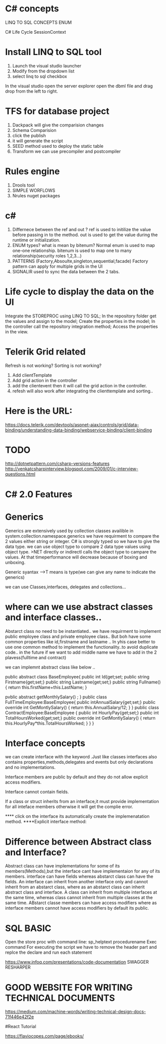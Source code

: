 # C# concepts
LINQ TO SQL CONCEPTS
ENUM

C# Life Cycle
SessionContext

# Install LINQ to SQL tool 

1. Launch the visual studio launcher
2. Modify from the dropdown list
3. select linq to sql checkbox

In the visual studio open the server explorer
open the dbml file and drag drop from the left to right.

# TFS for database project
  1. Dackpack will give the comparision changes
  2. Schema Comparision
  3. click the publish
  4. it will generate the script
  5. SEED method used to deploy the static table
  6. Transform we can use precompiler and postcompiler
  
 # Rules engine
  1. Drools tool 
  2. SIMPLE WORFLOWS
  3. Nrules nuget packages

 # c#
 1. Differnece between the ref and out ?
    ref is used to initilize the value before passing in to the method.
    out is used to get the value during the runtime or initialization.
 2. ENUM types? what is mean by bitenum?
    Normal enum is used to map one-one relationship.
    bitenum is used to map one to many relationship(security roles 1,2,3...)
 3. PATTERNS (Factory,Absoulte,singleton,sequential,facade)
     Factory pattern can apply for multiple grids in the UI
 4. SIGNALIR used to sync the data between the 2 tabs.
 
 # Life cycle to display the data on the UI
  Integrate the STOREPROC using LINQ TO SQL;
  In the repository folder get the values and assign to the model;
  Create the properties in the model;
  In the controller call the repository integration method;
  Access the properties in the view.
 
# Telerik Grid related 
Refresh is not working?
Sorting is not working?
1. Add clientTemplate 
2. Add grid action in the controller
3. add the clientevent then it will call the grid action in the controller.
4. refesh will also work after integrating the clienttemplate and sorting..
# Here is the URL:
https://docs.telerik.com/devtools/aspnet-ajax/controls/grid/data-binding/understanding-data-binding/webservice-binding/client-binding


# TODO
http://dotnetpattern.com/csharp-versions-features
http://venkatcsharpinterview.blogspot.com/2009/01/c-interview-questions.html

# C# 2.0 Features
# Generics
Generics are extensively used by collection classes availible in system.collection.namespace.generics
we have requirment to compare the 2 values either string or integer. C# is strongly typed so we have to give the data type.
we can use object type to compare 2 data type values using object type. >NET directly or indirectl calls the object type to campare the values. At that timeperformance will decrease because of boxing and unboxing.

Generic syantax <T> -->T means is type(we can give any name to indicate the generics)
  
  we can use Classes,interfaces, delegates and collections...
  
 # where can we use abstract classes and interface classes..
 Abstarct class no need to be instantiated..
 we have requirment to implement public employee class and private employee class..
 But boh have some common properties like id,firstname and lastname ..
 In yhis case better to use one common method to implement the functionality..to avoid duplicate code.. in the future if we want to add middle name we have to add in the 2 plavess(fulltime and contract)
 
 we can implemnt abstract class like below ..
 
 public abstract class BaseEmployee{
 public int Id{get;set;
 public string Firstname{get;set;}
 public string Lastname{get;set;}
 public string Fullname()
 {
 return this.firstName+this.LastName;
 }
 
 pvblic abstract getMonthlySalary()
 ;
 }
public class FullTimeEmployee:BaseEmployee{
public intAnnualSalary{get;set;}
public override int GetMontlySalary()
{
return this.AnnualSalary/12;
}
}
public class ContractEmployee:BaseEmployee
{
public int HourlyPay{get;set;}
public int TotalHoursWorked{get;set;}
public override int GetMontlySalary()
{
return this.HourlyPay*this.TotalHoursWorked;
}
}
}
# Interface concepts
we can create interface with the keyword .Just like classes interfaces also contains properties,methods,delegates and events but only declarations and no implementations.

Interface members are public by default and they do not allow explicit access modifiers.

Interface cannot contain fields.

If a class or struct inherits from an interface,it must provide implementation for all inteface members otherwise it will get the complie error.

**** click on the interface its automatically create the implemenatation method.
****Explicit interface method:

# Difference between Abstract class and Interface?

Abstract class can have implementations for some of its members(Methods),but the interface cant have implementaion for any of its members.
interface can have fields whereas abstarct class can have the fields.
An interface can inherit from another interface only and cannot inherit from an abstarct class, where as an abstarct class can inherit abstract class and interface.
A class can inherit from multiple interfaces at the same time, whereas class cannot inherit from multiple classes at the same time.
ABstarct classe members can have access modifiers where as interface members cannot have access modifiers by default its public.

# SQL BASIC
Open the store proc with command line:
sp_helptext procedurename
Exec command 
For executing the script we have to remove the header part and replce the declare and run each statement


https://www.infoq.com/presentations/code-documentation
SWAGGER
RESHARPER

# GOOD WEBSITE FOR WRITING TECHNICAL DOCUMENTS
https://medium.com/machine-words/writing-technical-design-docs-71f446e42f2e

#React Tutorial

https://flaviocopes.com/page/ebooks/
